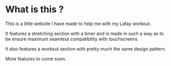 # What is this ?
This is a little website I have made to help me with my Lafay workout.

It features a stretching section with a timer and is made in such a way as to be ensure maximum seamless compatibility with touchscreens.

It also features a workout section with pretty much the same design pattern.

More features to come soon.